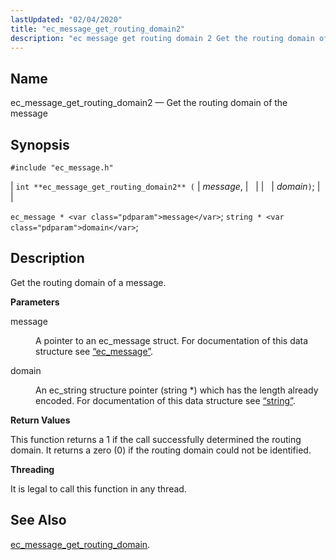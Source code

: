 ```yaml
---
lastUpdated: "02/04/2020"
title: "ec_message_get_routing_domain2"
description: "ec message get routing domain 2 Get the routing domain of the message int ec message get routing domain 2 message domain ec message message string domain Get the routing domain of a message message A pointer to an ec message struct For documentation of this data structure see Section..."
---
```


<a name="apis.ec_message_get_routing_domain2"></a> 
## Name

ec_message_get_routing_domain2 — Get the routing domain of the message

## Synopsis

`#include "ec_message.h"`

| `int **ec_message_get_routing_domain2** (` | <var class="pdparam">message</var>, |   |
|   | <var class="pdparam">domain</var>`)`; |   |

`ec_message * <var class="pdparam">message</var>`;
`string * <var class="pdparam">domain</var>`;<a name="idp55991104"></a> 
## Description

Get the routing domain of a message.

**<a name="idp55992320"></a> Parameters**

<dl class="variablelist">

<dt>message</dt>

<dd>

A pointer to an ec_message struct. For documentation of this data structure see [“ec_message”](/momentum/3/3-api/structs-ec-message).

</dd>

<dt>domain</dt>

<dd>

An ec_string structure pointer (string *) which has the length already encoded. For documentation of this data structure see [“string”](/momentum/3/3-api/structs-string).

</dd>

</dl>

**<a name="idp55998192"></a> Return Values**

This function returns a 1 if the call successfully determined the routing domain. It returns a zero (0) if the routing domain could not be identified.

**<a name="idp55999248"></a> Threading**

It is legal to call this function in any thread.

<a name="idp56000352"></a> 
## See Also

[ec_message_get_routing_domain](/momentum/3/3-api/apis-ec-message-get-routing-domain).
